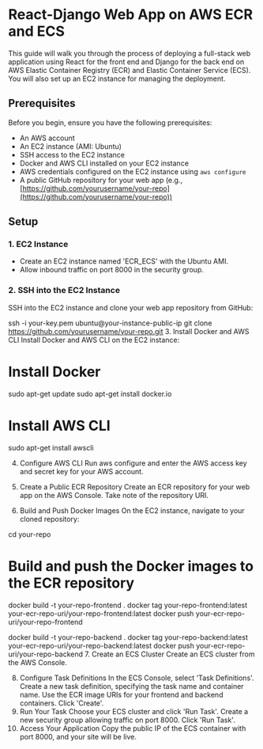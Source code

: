 # React-Django Web App on AWS ECR and ECS

This guide will walk you through the process of deploying a full-stack web application using React for the front end and Django for the back end on AWS Elastic Container Registry (ECR) and Elastic Container Service (ECS). You will also set up an EC2 instance for managing the deployment.

## Prerequisites

Before you begin, ensure you have the following prerequisites:

- An AWS account
- An EC2 instance (AMI: Ubuntu)
- SSH access to the EC2 instance
- Docker and AWS CLI installed on your EC2 instance
- AWS credentials configured on the EC2 instance using `aws configure`
- A public GitHub repository for your web app (e.g., [https://github.com/yourusername/your-repo](https://github.com/yourusername/your-repo))

## Setup

### 1. EC2 Instance

- Create an EC2 instance named 'ECR_ECS' with the Ubuntu AMI.
- Allow inbound traffic on port 8000 in the security group.

### 2. SSH into the EC2 Instance

SSH into the EC2 instance and clone your web app repository from GitHub:

ssh -i your-key.pem ubuntu@your-instance-public-ip
git clone https://github.com/yourusername/your-repo.git
3. Install Docker and AWS CLI
Install Docker and AWS CLI on the EC2 instance:

# Install Docker
sudo apt-get update
sudo apt-get install docker.io

# Install AWS CLI
sudo apt-get install awscli

4. Configure AWS CLI
Run aws configure and enter the AWS access key and secret key for your AWS account.

5. Create a Public ECR Repository
Create an ECR repository for your web app on the AWS Console.
Take note of the repository URI.
6. Build and Push Docker Images
On the EC2 instance, navigate to your cloned repository:

cd your-repo
# Build and push the Docker images to the ECR repository
docker build -t your-repo-frontend .
docker tag your-repo-frontend:latest your-ecr-repo-uri/your-repo-frontend:latest
docker push your-ecr-repo-uri/your-repo-frontend

docker build -t your-repo-backend .
docker tag your-repo-backend:latest your-ecr-repo-uri/your-repo-backend:latest
docker push your-ecr-repo-uri/your-repo-backend
7. Create an ECS Cluster
Create an ECS cluster from the AWS Console.

8. Configure Task Definitions
In the ECS Console, select 'Task Definitions'.
Create a new task definition, specifying the task name and container name.
Use the ECR image URIs for your frontend and backend containers.
Click 'Create'.
9. Run Your Task
Choose your ECS cluster and click 'Run Task'.
Create a new security group allowing traffic on port 8000.
Click 'Run Task'.
10. Access Your Application
Copy the public IP of the ECS container with port 8000, and your site will be live.
